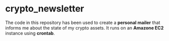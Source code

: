 # crypto_newsletter
The code in this repository has been used to create a <b>personal mailer</b> that informs me about the state of my crypto assets.
It runs on an <b>Amazone EC2</b> instance using <b>crontab</b>.

